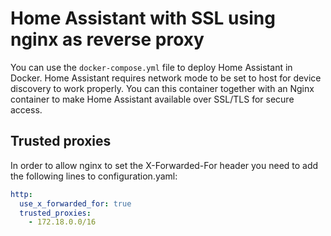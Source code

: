 # Home Assistant with SSL using nginx as reverse proxy

You can use the ``docker-compose.yml`` file to deploy Home Assistant in Docker. Home Assistant requires network mode to be set to host for device discovery to work properly. You can this container together with an Nginx container to make Home Assistant available over SSL/TLS for secure access.

## Trusted proxies 

In order to allow nginx to set the X-Forwarded-For header you need to add the following lines to configuration.yaml:

```yaml
http:
  use_x_forwarded_for: true
  trusted_proxies:
    - 172.18.0.0/16
```
